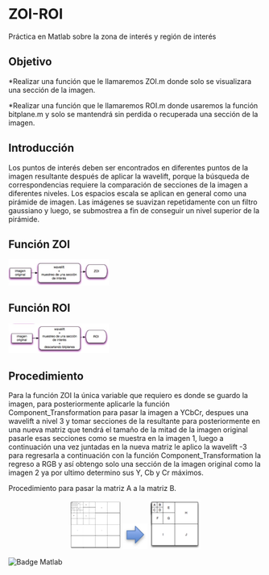 # ZOI-ROI
Práctica en Matlab sobre la zona de interés y región de interés

## Objetivo
*Realizar una función que le llamaremos ZOI.m donde solo se visualizara una sección de la imagen.

*Realizar una función que le llamaremos ROI.m donde usaremos la función bitplane.m y solo se mantendrá sin perdida o recuperada una sección de la imagen.

## Introducción
Los puntos de interés deben ser encontrados en diferentes puntos de la imagen resultante después de aplicar la wavelift, porque la búsqueda de correspondencias requiere la comparación de secciones de la imagen a diferentes niveles. Los espacios escala se aplican en general como una pirámide de imagen. Las imágenes se suavizan repetidamente con un filtro gaussiano y luego, se submostrea a fin de conseguir un nivel superior de la pirámide.

## Función ZOI
<img src="imagenes/imagen_1.png" width="200"/>

## Función ROI
<img src="imagenes/imagen_2.png" width="200"/>

## Procedimiento
Para la función ZOI la única variable que requiero es donde se guardo la imagen, para posteriormente aplicarle la función Component_Transformation para pasar la imagen a YCbCr, despues una wavelift a nivel 3 y tomar secciones de la resultante para posteriormente en una nueva matriz que tendrá el tamaño de la mitad de la imagen original pasarle esas secciones como se muestra en la imagen 1, luego a continuación una vez juntadas en la nueva matriz le aplico la wavelift -3 para regresarla a continuación con la función Component_Transformation la regreso a RGB y así obtengo solo una sección de la imagen original como la imagen 2 ya por ultimo determino sus Y, Cb y Cr máximos.

Procedimiento para pasar la matriz 
A a la matriz B.

<p align="center">
	<img src="imagenes/imagen_3.png" width="100"/>
	<img src="imagenes/imagen_4.png" width="50"/>
	<img src="imagenes/imagen_5.png" width="100"/>
</p

![Badge Matlab](https://img.shields.io/badge/Matlab%20-FC6D26)